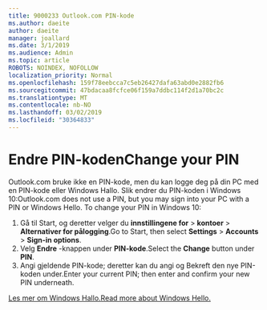 ```yaml
---
title: 9000233 Outlook.com PIN-kode
ms.author: daeite
author: daeite
manager: joallard
ms.date: 3/1/2019
ms.audience: Admin
ms.topic: article
ROBOTS: NOINDEX, NOFOLLOW
localization_priority: Normal
ms.openlocfilehash: 159f78eebcca7c5eb26427dafa63abd0e2882fb6
ms.sourcegitcommit: 47bdacaa8fcfce06f159a7ddbc114f2d1a70bc2c
ms.translationtype: MT
ms.contentlocale: nb-NO
ms.lasthandoff: 03/02/2019
ms.locfileid: "30364833"
---
```

# <a name="change-your-pin"></a><span data-ttu-id="a9b1a-102">Endre PIN-koden</span><span class="sxs-lookup"><span data-stu-id="a9b1a-102">Change your PIN</span></span>

<span data-ttu-id="a9b1a-p101">Outlook.com bruke ikke en PIN-kode, men du kan logge deg på din PC med en PIN-kode eller Windows Hallo. Slik endrer du PIN-koden i Windows 10:</span><span class="sxs-lookup"><span data-stu-id="a9b1a-p101">Outlook.com does not use a PIN, but you may sign into your PC with a PIN or Windows Hello. To change your PIN in Windows 10:</span></span>

1. <span data-ttu-id="a9b1a-105">Gå til Start, og deretter velger du **innstillingene for** > **kontoer** > **Alternativer for pålogging**.</span><span class="sxs-lookup"><span data-stu-id="a9b1a-105">Go to Start, then select **Settings** > **Accounts** > **Sign-in options**.</span></span>
2. <span data-ttu-id="a9b1a-106">Velg **Endre** -knappen under **PIN-kode**.</span><span class="sxs-lookup"><span data-stu-id="a9b1a-106">Select the **Change** button under **PIN**.</span></span>
3. <span data-ttu-id="a9b1a-107">Angi gjeldende PIN-kode; deretter kan du angi og Bekreft den nye PIN-koden under.</span><span class="sxs-lookup"><span data-stu-id="a9b1a-107">Enter your current PIN; then enter and confirm your new PIN underneath.</span></span>

[<span data-ttu-id="a9b1a-108">Les mer om Windows Hallo.</span><span class="sxs-lookup"><span data-stu-id="a9b1a-108">Read more about Windows Hello.</span></span>](https://support.microsoft.com/help/17215/)